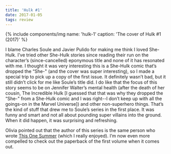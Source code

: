 ```yaml
---
title: 'Hulk #1'
date: 2017-01-05
tags: review
---
```


{% include components/img name: 'hulk-1' caption: 'The cover of Hulk #1 (2017)' %}

I blame Charles Soule and Javier Pulido for making me think I loved She-Hulk. I’ve tried other She-Hulk stories since reading their run on the character’s (since-cancelled) eponymous title and none of it has resonated with me. I thought it was very interesting this is a She-Hulk comic that’s dropped the “She-" (and the cover was super interesting), so I made a special trip to pick up a copy of the first issue. It definitely wasn’t bad, but it still didn’t click for me like Soule’s title did. I do like that the focus of this story seems to be on Jennifer Walter’s mental health (after the death of her cousin, The Incredible Hulk [I guessed that that was why they dropped the “She-" from a She-Hulk comic and I was right--I don’t keep up with all the goings-on in the Marvel Universe]) and other non-superhero things. That’s the kind of stuff that drew me to Soule’s series in the first place. It was funny and smart and not all about pounding super villains into the ground. When it did happen, it was surprising and refreshing.

Olivia pointed out that the author of this series is the same person who wrote <a href=“https://www.goodreads.com/book/show/18465566-this-one-summer”>This One Summer</a> (which I really enjoyed). I’m now even more compelled to check out the paperback of the first volume when it comes out.
